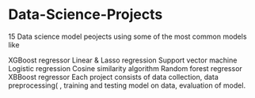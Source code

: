 # Data-Science-Projects

15 Data science model peojects using some of the most common models like

XGBoost regressor
Linear & Lasso regression
Support vector machine
Logistic regression
Cosine similarity algorithm
Random forest regressor
XBBoost regressor
Each project consists of data collection, data preprocessing( , training and testing model on data, evaluation of model.
